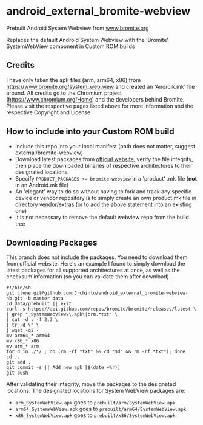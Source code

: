 # android_external_bromite-webview
Prebuilt Android System Webview from www.bromite.org

Replaces the default Android System Webview with the 'Bromite' SystemWebView component in Custom ROM builds

## Credits
I have only taken the apk files (arm, arm64, x86) from https://www.bromite.org/system_web_view  and created an 'Androik.mk' file around. 
All credits go to the Chromium project (https://www.chromium.org/Home) and the developers behind Bromite. Please visit the 
respective pages listed above for more information and the respective Copyright and License

## How to include into your Custom ROM build
- Include this repo into your local manifest (path does not matter, suggest external/bromite-webview)
- Download latest packages from [official website](https://www.bromite.org/system_web_view), verify the file 
integrity, then place the downloaded binaries of respective architectures to their designated locations.
- Specify `PRODUCT_PACKAGES += bromite-webview` in a 'product' .mk file (**not** in an Android.mk file)
- An 'elegant' way to do so without having to fork and track any specific device or vendor repository is to simply 
create an own product.mk file in directory vendor/extras (or to add the above statement into an existing one)
- It is not necessary to remove the default webview repo from the build tree

## Downloading Packages
This branch does not include the packages. You need to download them from official website. Here's an example I 
found to simply download the latest packages for all supported architectures at once, as well as the checksum 
information (so you can validate them after download).

```
#!/bin/sh
git clone git@github.com:Jrchintu/android_external_bromite-webview-nb.git -b master data
cd data/prebuilt || exit
curl -s https://api.github.com/repos/bromite/bromite/releases/latest \
| grep "_SystemWebView\\.apk\|brm.*txt" \
| cut -d : -f 2,3 \
| tr -d \" \
| wget -qi -
mv arm64_* arm64
mv x86_* x86
mv arm_* arm
for d in ./*/ ; do (rm -rf *txt* && cd "$d" && rm -rf *txt*); done
cd ..
git add .
git commit -s || Add new apk [$(date +%r)]
git push
```

After validating their integrity, move the packages to the designated locations. The designated locations 
for System WebView packages are:

- `arm_SystemWebView.apk` goes to `prebuilt/arm/SystemWebView.apk`.
- `arm64_SystemWebView.apk` goes to `prebuilt/arm64/SystemWebView.apk`.
- `x86_SystemWebView.apk` goes to `prebuilt/x86/SystemWebView.apk`.
